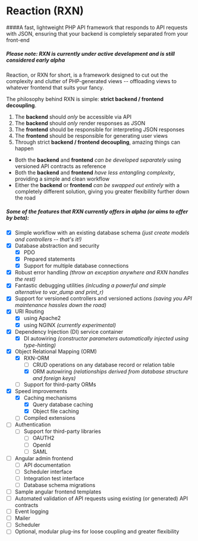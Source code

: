 # Reaction (RXN)

####A fast, lightweight PHP API framework that responds to API requests with JSON, ensuring that your backend is completely separated from your front-end

##### Please note: RXN is currently under active development and is still considered *early* alpha

Reaction, or RXN for short, is a framework designed to cut out the complexity and clutter of PHP-generated views -- offloading views to whatever frontend that suits your fancy.

The philosophy behind RXN is simple: **strict backend / frontend decoupling**.

1. The **backend** should *only* be accessible via API
2. The **backend** should *only* render responses as JSON
3. The **frontend** should be responsible for interpreting JSON responses
4. The **frontend** should be responsible for generating user views
5. Through strict **backend / frontend decoupling**, amazing things can happen
  *  Both the **backend** and **frontend** *can be developed separately* using versioned API contracts as reference
  *  Both the **backend** and **frontend** *have less entangling complexity*, providing a simple and clean workflow
  *  Either the **backend** or **frontend** *can be swapped out entirely* with a completely different solution, giving you greater flexibility further down the road

##### Some of the features that RXN currently offers in alpha (or aims to offer by beta):
- [X] Simple workflow with an existing database schema *(just create models and controllers -- that's it!)*
- [X] Database abstraction and security
   - [X] PDO
   - [X] Prepared statements
   - [X] Support for multiple database connections
- [X] Robust error handling *(throw an exception anywhere and RXN handles the rest)*
- [X] Fantastic debugging utilities *(inlcuding a powerful and simple alternative to var_dump and print_r)*
- [X] Support for versioned controllers and versioned actions *(saving you API maintenance hassles down the road)*
- [X] URI Routing
   - [X] using Apache2
   - [X] using NGINX *(currently experimental)*
- [X] Dependency Injection (DI) service container
   - [X] DI autowiring *(constructor parameters automatically injected using type-hinting)*
- [X] Object Relational Mapping (ORM)
   - [X] RXN-ORM
      - [ ] CRUD operations on any database record or relation table
      - [X] ORM autowiring *(relationships derived from database structure and foreign keys)*
   - [ ] Support for third-party ORMs
- [X] Speed improvements
   - [X] Caching mechanisms
       - [X] Query database caching
       - [X] Object file caching
   - [ ] Compiled extensions
- [ ] Authentication  
   - [ ] Support for third-party libraries
     - [ ] OAUTH2
     - [ ] OpenId
     - [ ] SAML 
- [ ] Angular admin frontend
  - [ ] API documentation
  - [ ] Scheduler interface
  - [ ] Integration test interface
  - [ ] Database schema migrations
- [ ] Sample angular frontend templates
- [ ] Automated validation of API requests using existing (or generated) API contracts
- [ ] Event logging
- [ ] Mailer
- [ ] Scheduler
- [ ] Optional, modular plug-ins for loose coupling and greater flexibility
